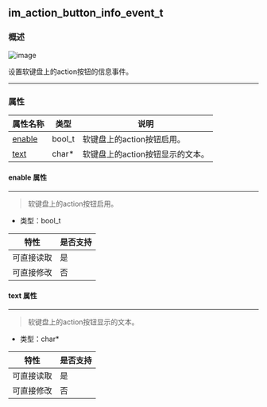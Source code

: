 ## im\_action\_button\_info\_event\_t
### 概述
![image](images/im_action_button_info_event_t_0.png)

 设置软键盘上的action按钮的信息事件。


----------------------------------
### 属性
<p id="im_action_button_info_event_t_properties">

| 属性名称 | 类型 | 说明 | 
| -------- | ----- | ------------ | 
| <a href="#im_action_button_info_event_t_enable">enable</a> | bool\_t | 软键盘上的action按钮启用。 |
| <a href="#im_action_button_info_event_t_text">text</a> | char* | 软键盘上的action按钮显示的文本。 |
#### enable 属性
-----------------------
> <p id="im_action_button_info_event_t_enable"> 软键盘上的action按钮启用。



* 类型：bool\_t

| 特性 | 是否支持 |
| -------- | ----- |
| 可直接读取 | 是 |
| 可直接修改 | 否 |
#### text 属性
-----------------------
> <p id="im_action_button_info_event_t_text"> 软键盘上的action按钮显示的文本。



* 类型：char*

| 特性 | 是否支持 |
| -------- | ----- |
| 可直接读取 | 是 |
| 可直接修改 | 否 |
